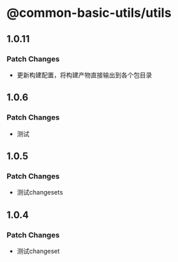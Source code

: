 # @common-basic-utils/utils

## 1.0.11

### Patch Changes

- 更新构建配置，将构建产物直接输出到各个包目录

## 1.0.6

### Patch Changes

- 测试

## 1.0.5

### Patch Changes

- 测试changesets

## 1.0.4

### Patch Changes

- 测试changeset
